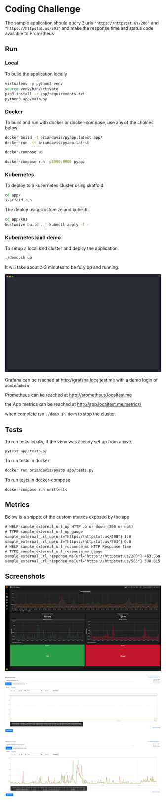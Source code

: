 # Coding Challenge
The sample application should query 2 urls `"https://httpstat.us/200"` and `"https://httpstat.us/503"` and make the response time and status code available to Prometheus

## Run

### Local
To build the application locally
```bash
virtualenv -p python3 venv
source venv/bin/activate
pip3 install -r app/requirements.txt
python3 app/main.py
```
### Docker
To build and run with docker or docker-compose, use any of the choices below
```bash
docker build -t briandavis/pyapp:latest app/
docker run -it briandavis/pyapp:latest
```
```bash
docker-compose up
```
```bash
docker-compose run -p8000:8000 pyapp
```

### Kubernetes
To deploy to a kubernetes cluster using skaffold
```bash
cd app/
skaffold run
```

The deploy using kustomize and kubectl.
```bash
cd app/k8s
kustomize build . | kubectl apply -f -
```

### Kubernetes kind demo
To setup a local kind cluster and deploy the application.
```bash
./demo.sh up
```
It will take about 2-3 minutes to be fully up and running. 

![Demo](/images/term.svg)

Grafana can be reached at http://grafana.localtest.me with a demo login of `admin`/`admin`

Prometheus can be reached at http://prometheus.localtest.me

the App metrics can be reached at http://app.localtest.me/metrics/

when complete run `./demo.sh down` to stop the cluster.

## Tests
To run tests locally, if the venv was already set up from above.
```bash
pytest app/tests.py
```

To run tests in docker
```bash
docker run briandavis/pyapp app/tests.py
```
To run tests in docker-compose
```bash
docker-compose run unittests
```

## Metrics
Below is a snippet of the custom metrics exposed by the app

```
# HELP sample_external_url_up HTTP up or down (200 or not)
# TYPE sample_external_url_up gauge
sample_external_url_up{url="https://httpstat.us/200"} 1.0
sample_external_url_up{url="https://httpstat.us/503"} 0.0
# HELP sample_external_url_response_ms HTTP Response Time
# TYPE sample_external_url_response_ms gauge
sample_external_url_response_ms{url="https://httpstat.us/200"} 463.589
sample_external_url_response_ms{url="https://httpstat.us/503"} 508.015
```

## Screenshots

![Grafana](/images/grafana.png)

![prom-up](/images/prometheus_up.png)

![prom-response](/images/prometheus_response.png)
